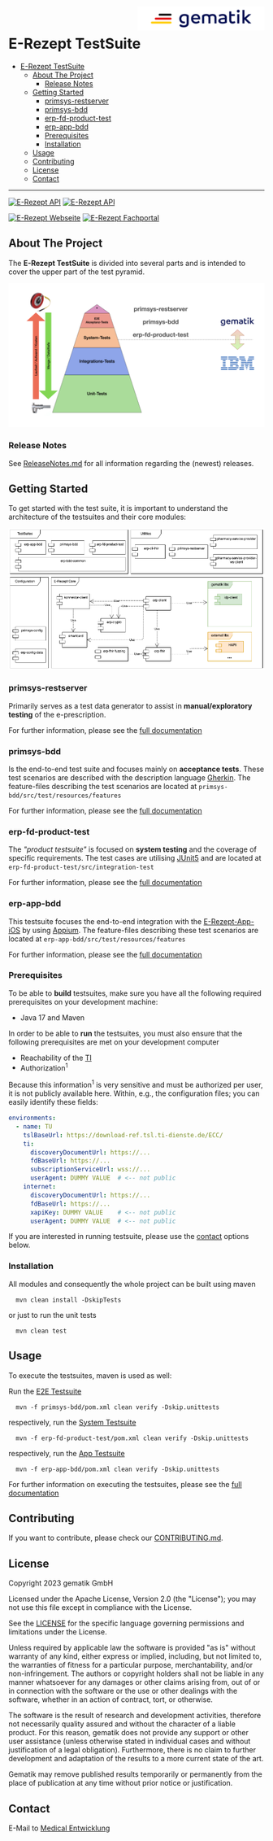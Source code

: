 <img align="right" width="250" height="47" src="docs/gematik_logo.png"/> <br/> 

# E-Rezept TestSuite
<!-- TOC -->
* [E-Rezept TestSuite](#e-rezept-testsuite)
  * [About The Project](#about-the-project)
    * [Release Notes](#release-notes)
  * [Getting Started](#getting-started)
    * [primsys-restserver](#primsys-restserver)
    * [primsys-bdd](#primsys-bdd)
    * [erp-fd-product-test](#erp-fd-product-test)
    * [erp-app-bdd](#erp-app-bdd)
    * [Prerequisites](#prerequisites)
    * [Installation](#installation)
  * [Usage](#usage)
  * [Contributing](#contributing)
  * [License](#license)
  * [Contact](#contact)
<!-- TOC -->

---

[![E-Rezept API](https://img.shields.io/badge/E--Rezept%20API-00766e?&label=GitHub&logo=github&style=flat-square&logoColor=white)](https://github.com/gematik/api-erp)
[![E-Rezept API](https://img.shields.io/badge/E--Rezept%20Fachdienst-00766e?label=GitHub&logo=github&style=flat-square&logoColor=white)](https://github.com/eRP-FD/)

[![E-Rezept Webseite](https://img.shields.io/badge/E--Rezept%20Webseite-000e52?label=Web&style=flat-square&logoColor=white)](https://www.das-e-rezept-fuer-deutschland.de/)
[![E-Rezept Fachportal](https://img.shields.io/badge/E--Rezept%20Fachportal-000e52?label=Web&style=flat-square&logoColor=white)](https://fachportal.gematik.de/hersteller-anbieter/komponenten-dienste/e-rezept-fachdienst)

## About The Project

The **E-Rezept TestSuite** is divided into several parts and is intended to cover the upper part of the test pyramid.

![Teststufen](docs/images/testsuite_scopes.png "Teststufen")

### Release Notes
See [ReleaseNotes.md](./ReleaseNotes.md) for all information regarding the (newest) releases.

## Getting Started

To get started with the test suite, it is important to understand the architecture of the testsuites and their core modules:

![Architecture](docs/images/overview.png "Architecture")

### primsys-restserver
Primarily serves as a test data generator to assist in **manual/exploratory testing** of the e-prescription.

For further information, please see the [full documentation](docs/primsys-rest/user_manual.adoc)

### primsys-bdd
Is the end-to-end test suite and focuses mainly on **acceptance tests**.
These test scenarios are described with the description language [Gherkin](https://cucumber.io/docs/gherkin/reference/). The feature-files describing the test scenarios are located at `primsys-bdd/src/test/resources/features`

For further information, please see the [full documentation](docs/testsuites/user_manual.adoc)

### erp-fd-product-test
The _"product testsuite"_ is focused on **system testing** and the coverage of specific requirements. 
The test cases are utilising [JUnit5](https://junit.org/junit5/docs/current/user-guide/) and are located at `erp-fd-product-test/src/integration-test`

For further information, please see the [full documentation](docs/testsuites/user_manual.adoc)

### erp-app-bdd
This testsuite focuses the end-to-end integration with the [E-Rezept-App-iOS](https://github.com/gematik/E-Rezept-App-iOS) by using [Appium](https://appium.io/docs/en/2.1/).
The feature-files describing these test scenarios are located at `erp-app-bdd/src/test/resources/features`

For further information, please see the [full documentation](docs/testsuites/user_manual.adoc)

### Prerequisites

To be able to **build** testsuites, make sure you have all the following required prerequisites on your development machine:

- Java 17 and Maven

In order to be able to **run** the testsuites, you must also ensure that the following prerequisites are met on your development computer

- Reachability of the [TI](https://www.gematik.de/telematikinfrastruktur)
- Authorization<sup>1</sup>

Because this information<sup>1</sup> is very sensitive and must be authorized per user, it is not publicly available here. 
Within, e.g., the configuration files; you can easily identify these fields:

````yaml
environments:
  - name: TU
    tslBaseUrl: https://download-ref.tsl.ti-dienste.de/ECC/
    ti:
      discoveryDocumentUrl: https://...
      fdBaseUrl: https://...
      subscriptionServiceUrl: wss://...
      userAgent: DUMMY VALUE  # <-- not public
    internet:
      discoveryDocumentUrl: https://...
      fdBaseUrl: https://...
      xapiKey: DUMMY VALUE    # <-- not public
      userAgent: DUMMY VALUE  # <-- not public
````

If you are interested in running testsuite, please use the [contact](#contact) options below.

### Installation

All modules and consequently the whole project can be built using maven

````
  mvn clean install -DskipTests
````

or just to run the unit tests

````
  mvn clean test
````

## Usage

To execute the testsuites, maven is used as well:

Run the [E2E Testsuite](#primsys-bdd)
````
  mvn -f primsys-bdd/pom.xml clean verify -Dskip.unittests
````

respectively, run the [System Testsuite](#erp-fd-product-test)
````
  mvn -f erp-fd-product-test/pom.xml clean verify -Dskip.unittests
````

respectively, run the [App Testsuite](#erp-app-bdd)
````
  mvn -f erp-app-bdd/pom.xml clean verify -Dskip.unittests
````

For further information on executing the testsuites, please see the [full documentation](docs/testsuites/user_manual.adoc)

## Contributing
If you want to contribute, please check our [CONTRIBUTING.md](./CONTRIBUTING.md).

## License

Copyright 2023 gematik GmbH

Licensed under the Apache License, Version 2.0 (the "License"); you may not use this file except in compliance with the License.

See the [LICENSE](./LICENSE) for the specific language governing permissions and limitations under the License.

Unless required by applicable law the software is provided "as is" without warranty of any kind, either express or implied, including, but not limited to, the warranties of fitness for a particular purpose, merchantability, and/or non-infringement. The authors or copyright holders shall not be liable in any manner whatsoever for any damages or other claims arising from, out of or in connection with the software or the use or other dealings with the software, whether in an action of contract, tort, or otherwise.

The software is the result of research and development activities, therefore not necessarily quality assured and without the character of a liable product. For this reason, gematik does not provide any support or other user assistance (unless otherwise stated in individual cases and without justification of a legal obligation). Furthermore, there is no claim to further development and adaptation of the results to a more current state of the art.

Gematik may remove published results temporarily or permanently from the place of publication at any time without prior notice or justification.

## Contact
E-Mail to [Medical Entwicklung](mailto:medical-entwicklung@gematik.de?subject=[GitHub]%20E-Rezept%20Testsuite)